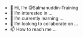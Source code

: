 - 👋 Hi, I’m @Salmanuddin-Training
- 👀 I’m interested in ...
- 🌱 I’m currently learning ...
- 💞️ I’m looking to collaborate on ...
- 📫 How to reach me ...

<!---
Salmanuddin-Training/Salmanuddin-Training is a ✨ special ✨ repository because its `README.md` (this file) appears on your GitHub profile.
You can click the Preview link to take a look at your changes.
--->
